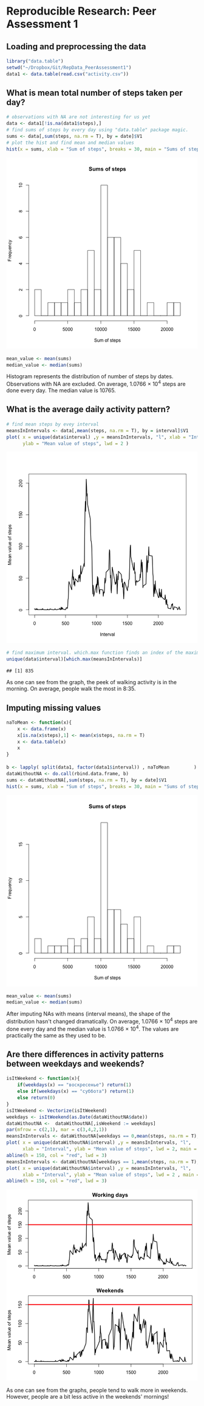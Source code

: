 # Reproducible Research: Peer Assessment 1


## Loading and preprocessing the data


```r
library("data.table")
setwd("~/Dropbox/Git/RepData_PeerAssessment1")
data1 <- data.table(read.csv("activity.csv"))
```




## What is mean total number of steps taken per day?


```r
# observations with NA are not interesting for us yet
data <- data1[!is.na(data1$steps),]
# find sums of steps by every day using "data.table" package magic.
sums <- data[,sum(steps, na.rm = T), by = date]$V1
# plot the hist and find mean and median values
hist(x = sums, xlab = "Sum of steps", breaks = 30, main = "Sums of steps")
```

![plot of chunk unnamed-chunk-2](figure/unnamed-chunk-2.png) 

```r
mean_value <- mean(sums)
median_value <- median(sums)
```

Histogram represents the distribution of number of steps by dates. Observations with NA are excluded. On average, 1.0766 &times; 10<sup>4</sup> steps are done every day. The median value is 10765.


## What is the average daily activity pattern?

```r
# find mean steps by evey interval
meansInIntervals <- data[,mean(steps, na.rm = T), by = interval]$V1
plot( x = unique(data$interval) ,y = meansInIntervals, "l", xlab = "Interval",
      ylab = "Mean value of steps", lwd = 2 )
```

![plot of chunk unnamed-chunk-3](figure/unnamed-chunk-3.png) 

```r
# find maximum interval. which.max function finds an index of the maximun value
unique(data$interval)[which.max(meansInIntervals)]
```

```
## [1] 835
```

As one can see from the graph, the peek of walking activity is in the morning. On average, people walk the most in 8:35.




## Imputing missing values

```r
naToMean <- function(x){
    x <- data.frame(x)
    x[is.na(x$steps),1] <- mean(x$steps, na.rm = T)
    x <- data.table(x)
    x
}

b <- lapply( split(data1, factor(data1$interval)) , naToMean         )
dataWithoutNA <- do.call(rbind.data.frame, b)
sums <- dataWithoutNA[,sum(steps, na.rm = T), by = date]$V1
hist(x = sums, xlab = "Sum of steps", breaks = 30, main = "Sums of steps")
```

![plot of chunk unnamed-chunk-4](figure/unnamed-chunk-4.png) 

```r
mean_value <- mean(sums)
median_value <- median(sums)
```

After imputing NAs with means (interval means), the shape of the distribution hasn't changed dramatically. On average, 1.0766 &times; 10<sup>4</sup> steps are done every day and the median value is 1.0766 &times; 10<sup>4</sup>. The values are practically the same as they used to be. 


## Are there differences in activity patterns between weekdays and weekends?


```r
isItWeekend <- function(x){
    if(weekdays(x) == "воскресенье") return(1)
    else if(weekdays(x) == "суббота") return(1)
    else return(0)
}
isItWeekend <- Vectorize(isItWeekend)
weekdays <- isItWeekend(as.Date(dataWithoutNA$date))
dataWithoutNA <-  dataWithoutNA[,isWeekend := weekdays]
par(mfrow = c(2,1), mar = c(3,4,2,1))
meansInIntervals <- dataWithoutNA[weekdays == 0,mean(steps, na.rm = T), by = interval]$V1
plot( x = unique(dataWithoutNA$interval) ,y = meansInIntervals, "l", 
      xlab = "Interval", ylab = "Mean value of steps", lwd = 2, main = "Working days" )
abline(h = 150, col = "red", lwd = 3)
meansInIntervals <- dataWithoutNA[weekdays == 1,mean(steps, na.rm = T), by = interval]$V1
plot( x = unique(dataWithoutNA$interval) ,y = meansInIntervals, "l", 
      xlab = "Interval", ylab = "Mean value of steps", lwd = 2 , main = "Weekends")
abline(h = 150, col = "red", lwd = 3)
```

![plot of chunk unnamed-chunk-5](figure/unnamed-chunk-5.png) 

As one can see from the graphs, people tend to walk more in weekends. However, people are a bit less active in the weekends' mornings!
